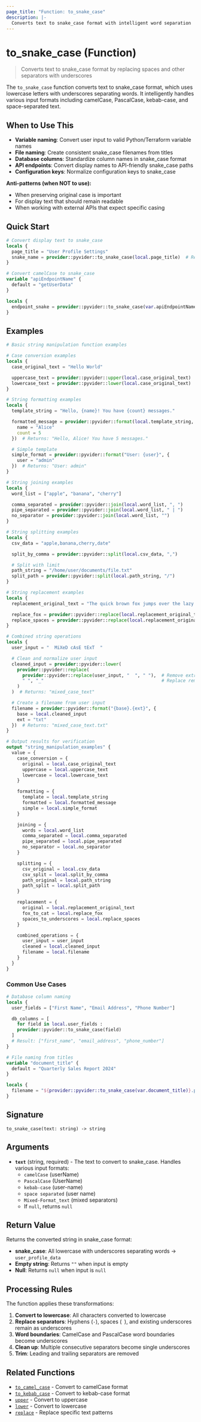 ```yaml
---
page_title: "Function: to_snake_case"
description: |-
  Converts text to snake_case format with intelligent word separation
---
```


# to_snake_case (Function)

> Converts text to snake_case format by replacing spaces and other separators with underscores

The `to_snake_case` function converts text to snake_case format, which uses lowercase letters with underscores separating words. It intelligently handles various input formats including camelCase, PascalCase, kebab-case, and space-separated text.

## When to Use This

- **Variable naming**: Convert user input to valid Python/Terraform variable names
- **File naming**: Create consistent snake_case filenames from titles
- **Database columns**: Standardize column names in snake_case format
- **API endpoints**: Convert display names to API-friendly snake_case paths
- **Configuration keys**: Normalize configuration keys to snake_case

**Anti-patterns (when NOT to use):**
- When preserving original case is important
- For display text that should remain readable
- When working with external APIs that expect specific casing

## Quick Start

```terraform
# Convert display text to snake_case
locals {
  page_title = "User Profile Settings"
  snake_name = provider::pyvider::to_snake_case(local.page_title)  # Returns: "user_profile_settings"
}

# Convert camelCase to snake_case
variable "apiEndpointName" {
  default = "getUserData"
}

locals {
  endpoint_snake = provider::pyvider::to_snake_case(var.apiEndpointName)  # Returns: "get_user_data"
}
```

## Examples

```terraform
# Basic string manipulation function examples

# Case conversion examples
locals {
  case_original_text = "Hello World"

  uppercase_text = provider::pyvider::upper(local.case_original_text)    # Returns: "HELLO WORLD"
  lowercase_text = provider::pyvider::lower(local.case_original_text)    # Returns: "hello world"
}

# String formatting examples
locals {
  template_string = "Hello, {name}! You have {count} messages."

  formatted_message = provider::pyvider::format(local.template_string, {
    name = "Alice"
    count = 5
  })  # Returns: "Hello, Alice! You have 5 messages."

  # Simple template
  simple_format = provider::pyvider::format("User: {user}", {
    user = "admin"
  })  # Returns: "User: admin"
}

# String joining examples
locals {
  word_list = ["apple", "banana", "cherry"]

  comma_separated = provider::pyvider::join(local.word_list, ", ")     # Returns: "apple, banana, cherry"
  pipe_separated = provider::pyvider::join(local.word_list, " | ")     # Returns: "apple | banana | cherry"
  no_separator = provider::pyvider::join(local.word_list, "")          # Returns: "applebananacherry"
}

# String splitting examples
locals {
  csv_data = "apple,banana,cherry,date"

  split_by_comma = provider::pyvider::split(local.csv_data, ",")       # Returns: ["apple", "banana", "cherry", "date"]

  # Split with limit
  path_string = "/home/user/documents/file.txt"
  split_path = provider::pyvider::split(local.path_string, "/")        # Returns: ["", "home", "user", "documents", "file.txt"]
}

# String replacement examples
locals {
  replacement_original_text = "The quick brown fox jumps over the lazy dog"

  replace_fox = provider::pyvider::replace(local.replacement_original_text, "fox", "cat")    # Returns: "The quick brown cat jumps over the lazy dog"
  replace_spaces = provider::pyvider::replace(local.replacement_original_text, " ", "_")     # Returns: "The_quick_brown_fox_jumps_over_the_lazy_dog"
}

# Combined string operations
locals {
  user_input = "  MiXeD cAsE tExT  "

  # Clean and normalize user input
  cleaned_input = provider::pyvider::lower(
    provider::pyvider::replace(
      provider::pyvider::replace(user_input, "  ", " "),  # Remove extra spaces
      " ", "_"                                            # Replace remaining spaces with underscores
    )
  )  # Returns: "mixed_case_text"

  # Create a filename from user input
  filename = provider::pyvider::format("{base}.{ext}", {
    base = local.cleaned_input
    ext = "txt"
  })  # Returns: "mixed_case_text.txt"
}

# Output results for verification
output "string_manipulation_examples" {
  value = {
    case_conversion = {
      original = local.case_original_text
      uppercase = local.uppercase_text
      lowercase = local.lowercase_text
    }

    formatting = {
      template = local.template_string
      formatted = local.formatted_message
      simple = local.simple_format
    }

    joining = {
      words = local.word_list
      comma_separated = local.comma_separated
      pipe_separated = local.pipe_separated
      no_separator = local.no_separator
    }

    splitting = {
      csv_original = local.csv_data
      csv_split = local.split_by_comma
      path_original = local.path_string
      path_split = local.split_path
    }

    replacement = {
      original = local.replacement_original_text
      fox_to_cat = local.replace_fox
      spaces_to_underscores = local.replace_spaces
    }

    combined_operations = {
      user_input = user_input
      cleaned = local.cleaned_input
      filename = local.filename
    }
  }
}
```

### Common Use Cases

```terraform
# Database column naming
locals {
  user_fields = ["First Name", "Email Address", "Phone Number"]

  db_columns = [
    for field in local.user_fields :
    provider::pyvider::to_snake_case(field)
  ]
  # Result: ["first_name", "email_address", "phone_number"]
}

# File naming from titles
variable "document_title" {
  default = "Quarterly Sales Report 2024"
}

locals {
  filename = "${provider::pyvider::to_snake_case(var.document_title)}.pdf"  # "quarterly_sales_report_2024.pdf"
}
```

## Signature

`to_snake_case(text: string) -> string`

## Arguments

- **`text`** (string, required) - The text to convert to snake_case. Handles various input formats:
  - `camelCase` (userName)
  - `PascalCase` (UserName)
  - `kebab-case` (user-name)
  - `space separated` (user name)
  - `Mixed-Format_text` (mixed separators)
  - If `null`, returns `null`

## Return Value

Returns the converted string in snake_case format:
- **snake_case**: All lowercase with underscores separating words → `user_profile_data`
- **Empty string**: Returns `""` when input is empty
- **Null**: Returns `null` when input is `null`

## Processing Rules

The function applies these transformations:
1. **Convert to lowercase**: All characters converted to lowercase
2. **Replace separators**: Hyphens (`-`), spaces (` `), and existing underscores remain as underscores
3. **Word boundaries**: CamelCase and PascalCase word boundaries become underscores
4. **Clean up**: Multiple consecutive separators become single underscores
5. **Trim**: Leading and trailing separators are removed

## Related Functions

- [`to_camel_case`](./to_camel_case.md) - Convert to camelCase format
- [`to_kebab_case`](./to_kebab_case.md) - Convert to kebab-case format
- [`upper`](./upper.md) - Convert to uppercase
- [`lower`](./lower.md) - Convert to lowercase
- [`replace`](./replace.md) - Replace specific text patterns